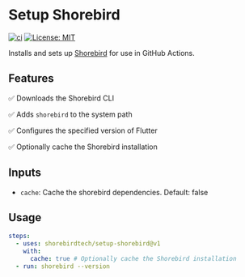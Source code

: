 # Setup Shorebird

[![ci](https://github.com/shorebirdtech/setup-shorebird/actions/workflows/main.yaml/badge.svg)](https://github.com/shorebirdtech/setup-shorebird/actions/workflows/main.yaml)
[![License: MIT](https://img.shields.io/badge/license-MIT-blue.svg)](./LICENSE)

Installs and sets up [Shorebird](https://github.com/shorebirdtech/shorebird) for use in GitHub Actions.

## Features

✅ Downloads the Shorebird CLI

✅ Adds `shorebird` to the system path

✅ Configures the specified version of Flutter

✅ Optionally cache the Shorebird installation

## Inputs

- `cache`: Cache the shorebird dependencies. Default: false

## Usage

```yaml
steps:
  - uses: shorebirdtech/setup-shorebird@v1
    with:
      cache: true # Optionally cache the Shorebird installation
  - run: shorebird --version
```
